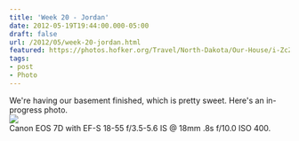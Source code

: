 ```yaml
---
title: 'Week 20 - Jordan'
date: 2012-05-19T19:44:00.000-05:00
draft: false
url: /2012/05/week-20-jordan.html
featured: https://photos.hofker.org/Travel/North-Dakota/Our-House/i-ZcZLzVR/0/L/MG9909-L.jpg
tags: 
- post
- Photo
---
```


We're having our basement finished, which is pretty sweet. Here's an in-progress photo.  
[![](https://photos.hofker.org/Travel/North-Dakota/Our-House/i-ZcZLzVR/0/L/MG9909-L.jpg)](https://photos.hofker.org/Travel/North-Dakota/Our-House/10044901_3hdGqF#!i=1855596607&k=ZcZLzVR)  
Canon EOS 7D with EF-S 18-55 f/3.5-5.6 IS @ 18mm .8s f/10.0 ISO 400.